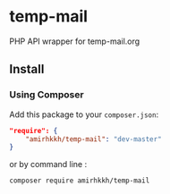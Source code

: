 # temp-mail
PHP API wrapper for temp-mail.org
## Install
### Using Composer
Add this package to your `composer.json`:
```json
"require": {
    "amirhkkh/temp-mail": "dev-master"
}
```
or by command line :
```bash
composer require amirhkkh/temp-mail
```
